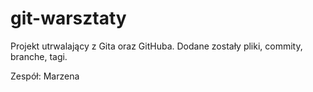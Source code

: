 # git-warsztaty

Projekt utrwalający z Gita oraz GitHuba. Dodane zostały pliki, commity, branche, tagi.

Zespół:
Marzena